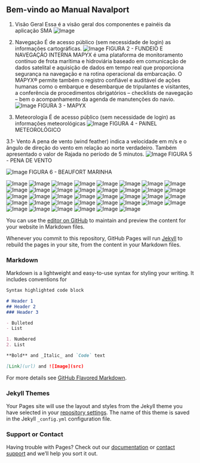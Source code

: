 ## Bem-vindo ao Manual Navalport
1. Visão Geral
Essa é a visão geral dos componentes e painéis da aplicação SMA
![Image](https://raw.githubusercontent.com/Navalport/webtests.github.io/gh-pages/img/Imagem1.png)

2. Navegação
É de acesso público (sem necessidade de login) as informações cartográficas.
 ![Image](https://raw.githubusercontent.com/Navalport/webtests.github.io/gh-pages/img/Imagem2.png)
FIGURA 2 - FUNDEIO E NAVEGAÇÃO INTERNA
MAPYX é uma plataforma de monitoramento contínuo de frota marítima e hidroviária baseado em comunicação de dados satelital e aquisição de dados em tempo real que proporciona segurança na navegação e na rotina operacional da embarcação. O MAPYX® permite também o registro confiável e auditável de ações humanas como o embarque e desembarque de tripulantes e visitantes, a conferência de procedimentos obrigatórios – checklists de navegação – bem o acompanhamento da agenda de manutenções do navio.
 ![Image](https://raw.githubusercontent.com/Navalport/webtests.github.io/gh-pages/img/Imagem3.png)
FIGURA 3 - MAPYX

3. Meteorologia
É de acesso público (sem necessidade de login) as informações meteorológicas
 ![Image](https://raw.githubusercontent.com/Navalport/webtests.github.io/gh-pages/img/Imagem4.png)
 FIGURA 4 - PAINEL METEOROLÓGICO
 

3.1- Vento
A pena de vento (wind feather) indica a velocidade em m/s e o ângulo de direção do vento em relação ao norte verdadeiro. Também apresentado o valor de Rajada no período de 5 minutos.
 ![Image](C:\Users\gbm_1\Documents\GitHub\webtests.github.io\img\Imagem5.png)
 FIGURA 5 - PENA DE VENTO
 
  ![Image](C:\Users\gbm_1\Documents\GitHub\webtests.github.io\img\Imagem6.png)
FIGURA 6 - BEAUFORT MARINHA

![Image](https://raw.githubusercontent.com/Navalport/webtests.github.io/gh-pages/img/Imagem1.png)
![Image](C:\Users\gbm_1\Documents\GitHub\webtests.github.io\img\Imagem8.png)
![Image](C:\Users\gbm_1\Documents\GitHub\webtests.github.io\img\Imagem9.png)
![Image](C:\Users\gbm_1\Documents\GitHub\webtests.github.io\img\Imagem10.png)
![Image](C:\Users\gbm_1\Documents\GitHub\webtests.github.io\img\Imagem11.png)
![Image](C:\Users\gbm_1\Documents\GitHub\webtests.github.io\img\Imagem12.png)
![Image](C:\Users\gbm_1\Documents\GitHub\webtests.github.io\img\Imagem13.png)
![Image](C:\Users\gbm_1\Documents\GitHub\webtests.github.io\img\Imagem14.png)
![Image](C:\Users\gbm_1\Documents\GitHub\webtests.github.io\img\Imagem15.png)
![Image](C:\Users\gbm_1\Documents\GitHub\webtests.github.io\img\Imagem16.png)
![Image](C:\Users\gbm_1\Documents\GitHub\webtests.github.io\img\Imagem17.png)
![Image](C:\Users\gbm_1\Documents\GitHub\webtests.github.io\img\Imagem18.png)
![Image](C:\Users\gbm_1\Documents\GitHub\webtests.github.io\img\Imagem19.png)
![Image](C:\Users\gbm_1\Documents\GitHub\webtests.github.io\img\Imagem20.png)
![Image](C:\Users\gbm_1\Documents\GitHub\webtests.github.io\img\Imagem21.png)
![Image](C:\Users\gbm_1\Documents\GitHub\webtests.github.io\img\Imagem22.png)
![Image](C:\Users\gbm_1\Documents\GitHub\webtests.github.io\img\Imagem23.png)
![Image](C:\Users\gbm_1\Documents\GitHub\webtests.github.io\img\Imagem24.png)
![Image](C:\Users\gbm_1\Documents\GitHub\webtests.github.io\img\Imagem25.png)
![Image](C:\Users\gbm_1\Documents\GitHub\webtests.github.io\img\Imagem26.png)
![Image](C:\Users\gbm_1\Documents\GitHub\webtests.github.io\img\Imagem27.png)
![Image](C:\Users\gbm_1\Documents\GitHub\webtests.github.io\img\Imagem28.png)
![Image](C:\Users\gbm_1\Documents\GitHub\webtests.github.io\img\Imagem29.png)
![Image](C:\Users\gbm_1\Documents\GitHub\webtests.github.io\img\Imagem30.png)
![Image](C:\Users\gbm_1\Documents\GitHub\webtests.github.io\img\Imagem31.png)
![Image](C:\Users\gbm_1\Documents\GitHub\webtests.github.io\img\Imagem32.png)
![Image](C:\Users\gbm_1\Documents\GitHub\webtests.github.io\img\Imagem33.png)
![Image](C:\Users\gbm_1\Documents\GitHub\webtests.github.io\img\Imagem34.png)
![Image](C:\Users\gbm_1\Documents\GitHub\webtests.github.io\img\Imagem35.png)
![Image](C:\Users\gbm_1\Documents\GitHub\webtests.github.io\img\Imagem36.png)
![Image](C:\Users\gbm_1\Documents\GitHub\webtests.github.io\img\Imagem37.png)
![Image](C:\Users\gbm_1\Documents\GitHub\webtests.github.io\img\Imagem38.png)
![Image](C:\Users\gbm_1\Documents\GitHub\webtests.github.io\img\Imagem39.png)
![Image](C:\Users\gbm_1\Documents\GitHub\webtests.github.io\img\Imagem40.png)
![Image](C:\Users\gbm_1\Documents\GitHub\webtests.github.io\img\Imagem41.png)
![Image](C:\Users\gbm_1\Documents\GitHub\webtests.github.io\img\Imagem42.png)
![Image](C:\Users\gbm_1\Documents\GitHub\webtests.github.io\img\Imagem43.png)
![Image](C:\Users\gbm_1\Documents\GitHub\webtests.github.io\img\Imagem44.png)
 
 
 
 

You can use the [editor on GitHub](https://github.com/Navalport/webtests.github.io/edit/gh-pages/index.md) to maintain and preview the content for your website in Markdown files.

Whenever you commit to this repository, GitHub Pages will run [Jekyll](https://jekyllrb.com/) to rebuild the pages in your site, from the content in your Markdown files.

### Markdown

Markdown is a lightweight and easy-to-use syntax for styling your writing. It includes conventions for

```markdown
Syntax highlighted code block

# Header 1
## Header 2
### Header 3

- Bulleted
- List

1. Numbered
2. List

**Bold** and _Italic_ and `Code` text

[Link](url) and ![Image](src)
```


For more details see [GitHub Flavored Markdown](https://guides.github.com/features/mastering-markdown/).

### Jekyll Themes

Your Pages site will use the layout and styles from the Jekyll theme you have selected in your [repository settings](https://github.com/Navalport/webtests.github.io/settings). The name of this theme is saved in the Jekyll `_config.yml` configuration file.

### Support or Contact

Having trouble with Pages? Check out our [documentation](https://docs.github.com/categories/github-pages-basics/) or [contact support](https://github.com/contact) and we’ll help you sort it out.
